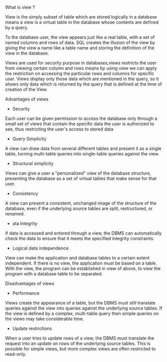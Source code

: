 What is view ?

View is the simply subset of table which are stored logically in a database  means a view is a virtual table in the database whose contents are defined by a query. 

To the database user, the view appears just like a real table, with a set of named columns and rows of data. SQL creates the illusion of the view by giving the view a name like a table name and storing the definition of the view in the database.

Views are used for security purpose in databases,views  restricts the user from viewing certain column and rows means by using view we can apply the restriction on accessing the particular rows and columns for specific user. Views display only those data which are mentioned in the query, so it shows only data which is returned by the query that is defined at the time of creation of the View. 

Advantages of views

-   Security

Each user can be given permission to access the database only through a small set of views that contain the specific data the user is authorized to see, thus restricting the user's access to stored data

-   Query Simplicity

A view can draw data from several different tables and present it as a single table, turning multi-table queries into single-table queries against the view.

-   Structural simplicity

Views can give a user a "personalized" view of the database structure, presenting the database as a set of virtual tables that make sense for that user.

-   Consistency

A view can present a consistent, unchanged image of the structure of the database, even if the underlying source tables are split, restructured, or renamed.

-   ata Integrity

If data is accessed and entered through a view, the DBMS can automatically check the data to ensure that it meets the specified integrity constraints.

-   Logical data independence.

 View can make the application and database tables to a certain extent independent. If there is no view, the application must be based on a table. With the view, the program can be established in view of above, to view the program with a database table to be separated.

Disadvantages of views

-   Performance

Views create the appearance of a table, but the DBMS must still translate queries against the view into queries against the underlying source tables. If the view is defined by a complex, multi-table query then simple queries on the views may take considerable time.

-   Update restrictions

When a user tries to update rows of a view, the DBMS must translate the request into an update on rows of the underlying source tables. This is possible for simple views, but more complex views are often restricted to read-only.
